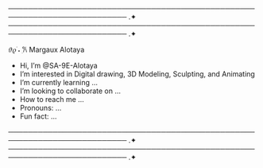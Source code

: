 ────────────────────────────────────────────────────────────────────────── .✦
────────────────────────────────────────────────────────────────────────── .✦
 
 𝜗𝜚 ࣪˖ ִ𐙚  Margaux Alotaya 

-  Hi, I’m @SA-9E-Alotaya
-  I’m interested in Digital drawing, 3D Modeling, Sculpting, and Animating
-  I’m currently learning ...
-  I’m looking to collaborate on ...
-  How to reach me ...
-  Pronouns: ...
-  Fun fact: ...

────────────────────────────────────────────────────────────────────────── .✦
────────────────────────────────────────────────────────────────────────── .✦

<!---
SA-9E-Alotaya/SA-9E-Alotaya is a ✨ special ✨ repository because its `README.md` (this file) appears on your GitHub profile.
You can click the Preview link to take a look at your changes.
--->
